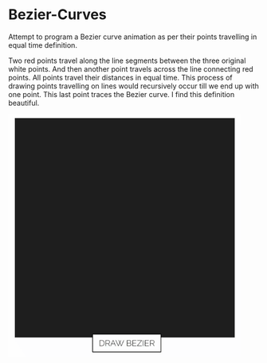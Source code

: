 # Bezier-Curves
Attempt to program a Bezier curve animation as per their points travelling in equal time definition.

Two red points travel along the line segments between the three original white points. And then another point travels across the line connecting red points. All points travel their distances in equal time. This process of drawing points travelling on lines would recursively occur till we end up with one point. This last point traces the Bezier curve. 
I find this definition beautiful.

![](giff.gif)
